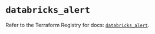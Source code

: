 # `databricks_alert`

Refer to the Terraform Registry for docs: [`databricks_alert`](https://registry.terraform.io/providers/databricks/databricks/1.56.0/docs/resources/alert).
